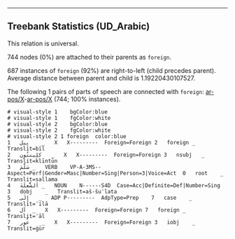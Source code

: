

--------------------------------------------------------------------------------

## Treebank Statistics (UD_Arabic)

This relation is universal.

744 nodes (0%) are attached to their parents as `foreign`.

687 instances of `foreign` (92%) are right-to-left (child precedes parent).
Average distance between parent and child is 1.19220430107527.

The following 1 pairs of parts of speech are connected with `foreign`: [ar-pos/X]()-[ar-pos/X]() (744; 100% instances).


~~~ conllu
# visual-style 1	bgColor:blue
# visual-style 1	fgColor:white
# visual-style 2	bgColor:blue
# visual-style 2	fgColor:white
# visual-style 2 1 foreign	color:blue
1	بِيل	_	X	X---------	Foreign=Foreign	2	foreign	_	Translit=bīl
2	كلِينتُون	_	X	X---------	Foreign=Foreign	3	nsubj	_	Translit=klīntūn
3	سَلَّمَ	_	VERB	VP-A-3MS--	Aspect=Perf|Gender=Masc|Number=Sing|Person=3|Voice=Act	0	root	_	Translit=sallama
4	اَلشُّعلَةَ	_	NOUN	N------S4D	Case=Acc|Definite=Def|Number=Sing	3	dobj	_	Translit=aš-šuʿlata
5	إِلَى	_	ADP	P---------	AdpType=Prep	7	case	_	Translit=ʾilā
6	آل	_	X	X---------	Foreign=Foreign	7	foreign	_	Translit=ʾāl
7	غُور	_	X	X---------	Foreign=Foreign	3	iobj	_	Translit=ġūr

~~~


